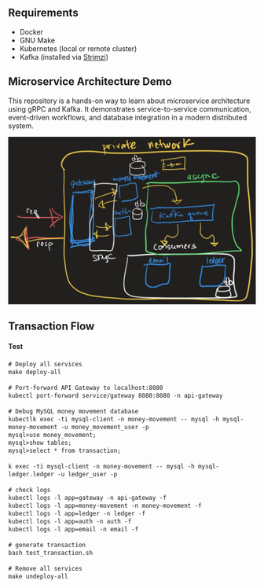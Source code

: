 

## Requirements

- Docker
- GNU Make
- Kubernetes (local or remote cluster)
- Kafka (installed via [Strimzi](https://strimzi.io/quickstarts/))

## Microservice Architecture Demo

This repository is a hands-on way to learn about microservice architecture using gRPC and Kafka. It demonstrates service-to-service communication, event-driven workflows, and database integration in a modern distributed system.

![Architecture Overview](architecture.jpg)

## Transaction Flow

#### Test
```
# Deploy all services
make deploy-all

# Port-forward API Gateway to localhost:8080
kubectl port-forward service/gateway 8080:8080 -n api-gateway

# Debug MySQL money movement database
kubectlk exec -ti mysql-client -n money-movement -- mysql -h mysql-money-movement -u money_movement_user -p
mysql>use money_movement;
mysql>show tables;
mysql>select * from transaction;

k exec -ti mysql-client -n money-movement -- mysql -h mysql-ledger.ledger -u ledger_user -p

# check logs
kubectl logs -l app=gateway -n api-gateway -f
kubectl logs -l app=money-movement -n money-movement -f
kubectl logs -l app=ledger -n ledger -f
kubectl logs -l app=auth -n auth -f
kubectl logs -l app=email -n email -f

# generate transaction
bash test_transaction.sh

# Remove all services
make undeploy-all
```